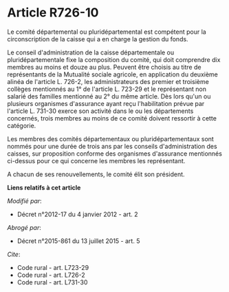 # Article R726-10

Le comité départemental ou pluridépartemental est compétent pour la circonscription de la caisse qui a en charge la gestion
du fonds. 

Le conseil d'administration de la caisse départementale ou pluridépartementale fixe la composition du comité, qui doit
comprendre dix membres au moins et douze au plus. Peuvent être choisis au titre de représentants de la Mutualité sociale
agricole, en application du deuxième alinéa de l'article L. 726-2, les administrateurs des premier et troisième collèges
mentionnés au 1° de l'article L. 723-29 et le représentant non salarié des familles mentionné au 2° du même article. Dès lors
qu'un ou plusieurs organismes d'assurance ayant reçu l'habilitation prévue par l'article L. 731-30 exerce son activité dans
le ou les départements concernés, trois membres au moins de ce comité doivent ressortir à cette catégorie. 

Les membres des comités départementaux ou pluridépartementaux sont nommés pour une durée de trois ans par les conseils
d'administration des caisses, sur proposition conforme des organismes d'assurance mentionnés ci-dessus pour ce qui concerne
les membres les représentant. 

A chacun de ses renouvellements, le comité élit son président.

**Liens relatifs à cet article**

_Modifié par_:

  - Décret n°2012-17 du 4 janvier 2012 - art. 2

_Abrogé par_:

  - Décret n°2015-861 du 13 juillet 2015 - art. 5

_Cite_:

  - Code rural - art. L723-29
  - Code rural - art. L726-2
  - Code rural - art. L731-30
